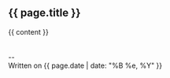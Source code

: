 ﻿---
layout: default
---

<article class="post">
  <h1>{{ page.title }}</h1>

  <div class="entry">
    {{ content }}
  </div>
  
  <br />
  <br />
  <div>
    --
  </div>
  <div class="date">
    Written on {{ page.date | date: "%B %e, %Y" }}
  </div>
</article>
